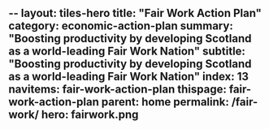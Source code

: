 --
layout: tiles-hero
title:  "Fair Work Action Plan"
category: economic-action-plan
summary: "Boosting productivity by developing Scotland as a world-leading Fair Work Nation"
subtitle: "Boosting productivity by developing Scotland as a world-leading Fair Work Nation"
index: 13
navitems: fair-work-action-plan
thispage: fair-work-action-plan
parent: home
permalink: /fair-work/
hero: fairwork.png
--
